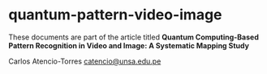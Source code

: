 # quantum-pattern-video-image

These documents are part of the article titled **Quantum Computing-Based Pattern Recognition
in Video and Image: A Systematic Mapping Study**

Carlos Atencio-Torres
catencio@unsa.edu.pe
